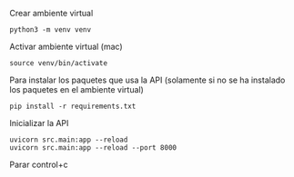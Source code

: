 Crear ambiente virtual
```
python3 -m venv venv  
```

Activar ambiente virtual (mac)
```
source venv/bin/activate
```


Para instalar los paquetes que usa la API (solamente si no se ha instalado los paquetes en el ambiente virtual)
```
pip install -r requirements.txt
```


Inicializar la API
```
uvicorn src.main:app --reload
uvicorn src.main:app --reload --port 8000
```

Parar 
control+c



